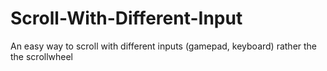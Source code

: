 # Scroll-With-Different-Input
An easy way to scroll with different inputs (gamepad, keyboard) rather the the scrollwheel
